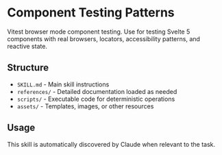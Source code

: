 # Component Testing Patterns

Vitest browser mode component testing. Use for testing Svelte 5
components with real browsers, locators, accessibility patterns, and
reactive state.

## Structure

- `SKILL.md` - Main skill instructions
- `references/` - Detailed documentation loaded as needed
- `scripts/` - Executable code for deterministic operations
- `assets/` - Templates, images, or other resources

## Usage

This skill is automatically discovered by Claude when relevant to the
task.
